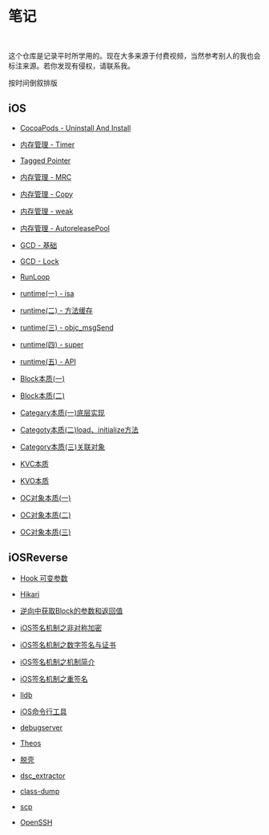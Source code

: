 
# 笔记

<br>

这个仓库是记录平时所学用的。现在大多来源于付费视频，当然参考别人的我也会标注来源。若你发现有侵权，请联系我。


按时间倒叙排版

## iOS


- [CocoaPods - Uninstall And Install](https://github.com/zhaoName/Notes/blob/master/iOS/CocoaPods%20-%20Uninstall%20And%20Install.md)

- [内存管理 - Timer](https://github.com/zhaoName/Notes/blob/master/iOS/%E5%86%85%E5%AD%98%E7%AE%A1%E7%90%86%20-%20Timer.md)


- [Tagged Pointer](https://github.com/zhaoName/Notes/blob/master/iOS/Tagged%20Pointer.md)


- [内存管理 - MRC](https://github.com/zhaoName/Notes/blob/master/iOS/%E5%86%85%E5%AD%98%E7%AE%A1%E7%90%86%20-%20MRC.md)


- [内存管理 - Copy](https://github.com/zhaoName/Notes/blob/master/iOS/%E5%86%85%E5%AD%98%E7%AE%A1%E7%90%86%20-%20Copy.md)


- [内存管理 - weak](https://github.com/zhaoName/Notes/blob/master/iOS/%E5%86%85%E5%AD%98%E7%AE%A1%E7%90%86%20-%20weak.md)


- [内存管理 - AutoreleasePool](https://github.com/zhaoName/Notes/blob/master/iOS/%E5%86%85%E5%AD%98%E7%AE%A1%E7%90%86%20-%20AutoreleasePool.md)


- [GCD - 基础](https://github.com/zhaoName/Notes/blob/master/iOS/GCD%20-%20%E5%9F%BA%E7%A1%80.md)


- [GCD - Lock](https://github.com/zhaoName/Notes/blob/master/iOS/GCD%20-%20Lock.md)

- [RunLoop](https://github.com/zhaoName/Notes/blob/master/iOS/RunLoop.md)

- [runtime(一) - isa](https://github.com/zhaoName/Notes/blob/master/iOS/runtime(%E4%B8%80)%20-%20isa.md)

- [runtime(二) - 方法缓存](https://github.com/zhaoName/Notes/blob/master/iOS/runtime(%E4%BA%8C)%20-%20%E6%96%B9%E6%B3%95%E7%BC%93%E5%AD%98.md)

- [runtime(三) - objc_msgSend](https://github.com/zhaoName/Notes/blob/master/iOS/runtime(%E4%B8%89)%20-%20objc_msgSend.md)

- [runtime(四) - super](https://github.com/zhaoName/Notes/blob/master/iOS/runtime(%E5%9B%9B)%20-%20super.md)

- [runtime(五) - API](https://github.com/zhaoName/Notes/blob/master/iOS/runtime(%E4%BA%94)%20-%20API.md)

- [Block本质(一)](https://github.com/zhaoName/Notes/blob/master/iOS/Block%E6%9C%AC%E8%B4%A8(%E4%B8%80).md)

- [Block本质(二)](https://github.com/zhaoName/Notes/blob/master/iOS/Block%E6%9C%AC%E8%B4%A8(%E4%BA%8C).md)


- [Categary本质(一)底层实现](https://github.com/zhaoName/Notes/blob/master/iOS/Categary%E6%9C%AC%E8%B4%A8(%E4%B8%80)%E5%BA%95%E5%B1%82%E5%AE%9E%E7%8E%B0.md)


- [Categoty本质(二)load、initialize方法](https://github.com/zhaoName/Notes/blob/master/iOS/Categoty%E6%9C%AC%E8%B4%A8(%E4%BA%8C)load%2Cinitialize%E6%96%B9%E6%B3%95.md)


- [Category本质(三)关联对象](https://github.com/zhaoName/Notes/blob/master/iOS/Category%E6%9C%AC%E8%B4%A8(%E4%B8%89)%E5%85%B3%E8%81%94%E5%AF%B9%E8%B1%A1.md)


- [KVC本质](https://github.com/zhaoName/Notes/blob/master/iOS/KVC%E6%9C%AC%E8%B4%A8.md)


- [KVO本质](https://github.com/zhaoName/Notes/blob/master/iOS/KVO%E6%9C%AC%E8%B4%A8.md)


- [OC对象本质(一)](https://github.com/zhaoName/Notes/blob/master/iOS/OC%E5%AF%B9%E8%B1%A1%E6%9C%AC%E8%B4%A8(%E4%B8%80).md)


- [OC对象本质(二)](https://github.com/zhaoName/Notes/blob/master/iOS/OC%E5%AF%B9%E8%B1%A1%E6%9C%AC%E8%B4%A8(%E4%BA%8C).md)


- [OC对象本质(三)](https://github.com/zhaoName/Notes/blob/master/iOS/OC%E5%AF%B9%E8%B1%A1%E6%9C%AC%E8%B4%A8(%E4%B8%89).md)



## iOSReverse


- [Hook 可变参数](https://github.com/zhaoName/Notes/blob/master/iOSReverse/Hook%E5%8F%AF%E5%8F%98%E5%8F%82%E6%95%B0.md)

- [Hikari](https://github.com/zhaoName/Notes/blob/master/iOSReverse/Hikari.md)

- [逆向中获取Block的参数和返回值](https://github.com/zhaoName/Notes/blob/master/iOSReverse/%E9%80%86%E5%90%91%E4%B8%AD%E8%8E%B7%E5%8F%96Block%E7%9A%84%E5%8F%82%E6%95%B0%E5%92%8C%E8%BF%94%E5%9B%9E%E5%80%BC.md)

- [iOS签名机制之非对称加密](https://github.com/zhaoName/Notes/blob/master/iOSReverse/iOS%E7%AD%BE%E5%90%8D%E6%9C%BA%E5%88%B6%E4%B9%8B%E9%9D%9E%E5%AF%B9%E7%A7%B0%E5%8A%A0%E5%AF%86.md)

- [iOS签名机制之数字签名与证书](https://github.com/zhaoName/Notes/blob/master/iOSReverse/iOS%E7%AD%BE%E5%90%8D%E6%9C%BA%E5%88%B6%E4%B9%8B%E6%95%B0%E5%AD%97%E7%AD%BE%E5%90%8D%E4%B8%8E%E8%AF%81%E4%B9%A6.md)

- [iOS签名机制之机制简介](https://github.com/zhaoName/Notes/blob/master/iOSReverse/iOS%E7%AD%BE%E5%90%8D%E6%9C%BA%E5%88%B6%E4%B9%8B%E6%9C%BA%E5%88%B6%E7%AE%80%E4%BB%8B.md)

- [iOS签名机制之重签名](https://github.com/zhaoName/Notes/blob/master/iOSReverse/iOS%E7%AD%BE%E5%90%8D%E6%9C%BA%E5%88%B6%E4%B9%8B%E9%87%8D%E7%AD%BE%E5%90%8D.md)

- [lldb](https://github.com/zhaoName/Notes/blob/master/iOSReverse/lldb.md)

- [iOS命令行工具](https://github.com/zhaoName/Notes/blob/master/iOSReverse/iOS%E5%91%BD%E4%BB%A4%E8%A1%8C%E5%B7%A5%E5%85%B7.md)

- [debugserver](https://github.com/zhaoName/Notes/blob/master/iOSReverse/debugserver.md)

- [Theos](https://github.com/zhaoName/Notes/blob/master/iOSReverse/Theos.md)

- [脱壳](https://github.com/zhaoName/Notes/blob/master/iOSReverse/%E8%84%B1%E5%A3%B3.md)

- [dsc_extractor](https://github.com/zhaoName/Notes/blob/master/iOSReverse/dsc_extractor.md)

- [class-dump](https://github.com/zhaoName/Notes/blob/master/iOSReverse/class-dump.md)

- [scp](https://github.com/zhaoName/Notes/blob/master/iOSReverse/scp.md)

- [OpenSSH](https://github.com/zhaoName/Notes/blob/master/iOSReverse/OpenSSH.md)



